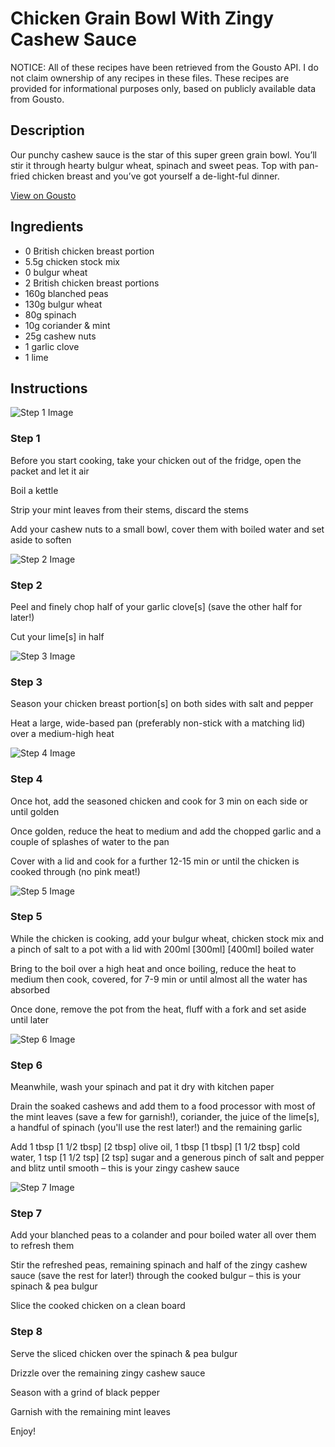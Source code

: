 # Chicken Grain Bowl With Zingy Cashew Sauce

NOTICE: All of these recipes have been retrieved from the Gousto API. I do not claim ownership of any recipes in these files. These recipes are provided for informational purposes only, based on publicly available data from Gousto.

## Description

Our punchy cashew sauce is the star of this super green grain bowl. You’ll stir it through hearty bulgur wheat, spinach and sweet peas. Top with pan-fried chicken breast and you’ve got yourself a de-light-ful dinner.


[View on Gousto](https://www.gousto.co.uk/recipes/cookbook/chicken-grain-bowl-with-zingy-cashew-sauce)

## Ingredients

- 0 British chicken breast portion
- 5.5g chicken stock mix
- 0 bulgur wheat
- 2 British chicken breast portions
- 160g blanched peas
- 130g bulgur wheat
- 80g spinach
- 10g coriander & mint
- 25g cashew nuts
- 1 garlic clove
- 1 lime

## Instructions

![Step 1 Image](https://production-media.gousto.co.uk/cms/recipe-step-image/step-1-1655976694968-x200.jpg)

### Step 1

Before you start cooking, take your chicken out of the fridge, open the packet and let it air

Boil a kettle

Strip your mint leaves from their stems, discard the stems

Add your cashew nuts to a small bowl, cover them with boiled water and set aside to soften

![Step 2 Image](https://production-media.gousto.co.uk/cms/recipe-step-image/step-2-1655976699844-x200.jpg)

### Step 2

Peel and finely chop half of your garlic clove[s]<span class="text-danger"> </span>(save the other half for later!)

Cut your lime[s] in half

![Step 3 Image](https://production-media.gousto.co.uk/cms/recipe-step-image/step-3-1655976704286-x200.jpg)

### Step 3

Season your chicken breast portion[s] on both sides with salt and pepper

Heat a large, wide-based pan (preferably non-stick with a matching lid) over a medium-high heat

![Step 4 Image](https://production-media.gousto.co.uk/cms/recipe-step-image/step-4-1655976708779-x200.jpg)

### Step 4

Once hot, add the seasoned chicken and cook for 3 min on each side or until golden

Once golden, reduce the heat to medium and add the chopped garlic and a couple of splashes of water to the pan

Cover with a lid and cook for a further 12-15 min or until the chicken is cooked through (no pink meat!)

![Step 5 Image](https://production-media.gousto.co.uk/cms/recipe-step-image/step-5-1655976713174-x200.jpg)

### Step 5

While the chicken is cooking, add your bulgur wheat, chicken stock mix and a pinch of salt to a pot with a lid with 200ml<span class="text-purple"> [300ml]</span> <span class="text-danger">[400ml]</span> boiled water

Bring to the boil over a high heat and once boiling, reduce the heat to medium then cook, covered, for 7-9 min or until almost all the water has absorbed

Once done, remove the pot from the heat, fluff with a fork and set aside until later

![Step 6 Image](https://production-media.gousto.co.uk/cms/recipe-step-image/step-6-1655976717746-x200.jpg)

### Step 6

Meanwhile, wash your spinach and pat it dry with kitchen paper

Drain the soaked cashews and add them to a food processor with most of the mint leaves (save a few for garnish!), coriander, the juice of the lime[s],<span class="text-danger"> </span>a handful of spinach (you'll use the rest later!) and the remaining garlic

Add 1 tbsp <span class="text-purple">[1 1/2 tbsp]</span><span class="text-danger"> [2 tbsp] </span>olive oil, 1 tbsp <span class="text-purple">[1 tbsp]</span> <span class="text-danger">[1 1/2 tbsp]</span> cold water, 1 tsp <span class="text-purple">[1 1/2 tsp]</span> <span class="text-danger">[2 tsp]</span> sugar and a generous pinch of salt and pepper and blitz until smooth – this is your zingy cashew sauce

![Step 7 Image](https://production-media.gousto.co.uk/cms/recipe-step-image/step-7-1655976721518-x200.jpg)

### Step 7

Add your blanched peas to a colander and pour boiled water all over them to refresh them

Stir the refreshed peas, remaining spinach and half of the zingy cashew sauce (save the rest for later!) through the cooked bulgur – this is your spinach & pea bulgur

Slice the cooked chicken on a clean board

### Step 8

Serve the sliced chicken over the spinach & pea bulgur

Drizzle over the remaining zingy cashew sauce

Season with a grind of black pepper

Garnish with the remaining mint leaves

Enjoy!

